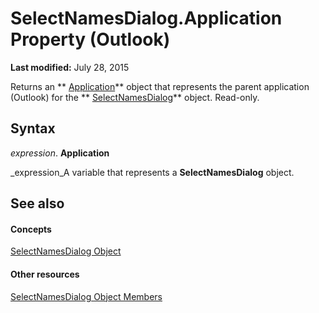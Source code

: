 
# SelectNamesDialog.Application Property (Outlook)

 **Last modified:** July 28, 2015

Returns an  ** [Application](797003e7-ecd1-eccb-eaaf-32d6ddde8348.md)** object that represents the parent application (Outlook) for the ** [SelectNamesDialog](1522736a-3cad-9f1c-4da9-b52a3a01731c.md)** object. Read-only.

## Syntax

 _expression_. **Application**

 _expression_A variable that represents a  **SelectNamesDialog** object.


## See also


#### Concepts


 [SelectNamesDialog Object](1522736a-3cad-9f1c-4da9-b52a3a01731c.md)
#### Other resources


 [SelectNamesDialog Object Members](0f5546af-f89a-8a8b-ced9-a2d646bf9634.md)
